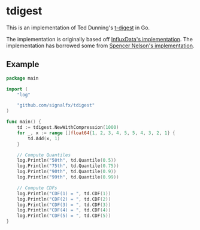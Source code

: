 # tdigest

This is an implementation of Ted Dunning's [t-digest](https://github.com/tdunning/t-digest/) in Go.

The implementation is originally based off [InfluxData's implementation](https://github.com/influxdata/tdigest).
The implementation has borrowed some from [Spencer Nelson's implementation](https://github.com/spenczar/tdigest).

## Example

```go
package main

import (
	"log"

	"github.com/signalfx/tdigest"
)

func main() {
	td := tdigest.NewWithCompression(1000)
	for _, x := range []float64{1, 2, 3, 4, 5, 5, 4, 3, 2, 1} {
		td.Add(x, 1)
	}

	// Compute Quantiles
	log.Println("50th", td.Quantile(0.5))
	log.Println("75th", td.Quantile(0.75))
	log.Println("90th", td.Quantile(0.9))
	log.Println("99th", td.Quantile(0.99))

	// Compute CDFs
	log.Println("CDF(1) = ", td.CDF(1))
	log.Println("CDF(2) = ", td.CDF(2))
	log.Println("CDF(3) = ", td.CDF(3))
	log.Println("CDF(4) = ", td.CDF(4))
	log.Println("CDF(5) = ", td.CDF(5))
}
```

